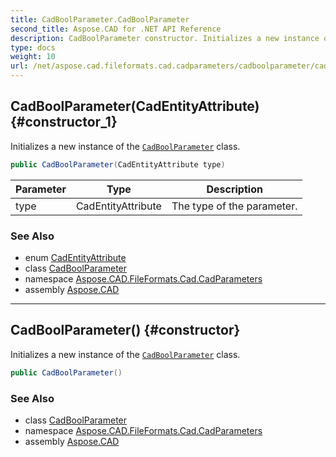 ```yaml
---
title: CadBoolParameter.CadBoolParameter
second_title: Aspose.CAD for .NET API Reference
description: CadBoolParameter constructor. Initializes a new instance of the CadBoolParameter class
type: docs
weight: 10
url: /net/aspose.cad.fileformats.cad.cadparameters/cadboolparameter/cadboolparameter/
---
```

## CadBoolParameter(CadEntityAttribute) {#constructor_1}

Initializes a new instance of the [`CadBoolParameter`](../) class.

```csharp
public CadBoolParameter(CadEntityAttribute type)
```

| Parameter | Type | Description |
| --- | --- | --- |
| type | CadEntityAttribute | The type of the parameter. |

### See Also

* enum [CadEntityAttribute](../../../aspose.cad.fileformats.cad/cadentityattribute/)
* class [CadBoolParameter](../)
* namespace [Aspose.CAD.FileFormats.Cad.CadParameters](../../cadboolparameter/)
* assembly [Aspose.CAD](../../../)

---

## CadBoolParameter() {#constructor}

Initializes a new instance of the [`CadBoolParameter`](../) class.

```csharp
public CadBoolParameter()
```

### See Also

* class [CadBoolParameter](../)
* namespace [Aspose.CAD.FileFormats.Cad.CadParameters](../../cadboolparameter/)
* assembly [Aspose.CAD](../../../)


